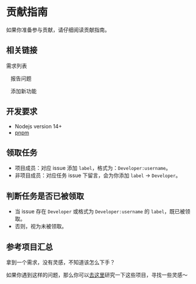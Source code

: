 # 贡献指南

如果你准备参与贡献，请仔细阅读贡献指南。

## 相关链接

<HbsButton link="https://github.com/Hongbusi/vue-hbs-admin/labels/feature">需求列表</HbsButton>

<HbsButton link="https://github.com/Hongbusi/vue-hbs-admin/issues/new?assignees=&labels=pending+triage&template=bug_report.yml" style="margin-left: 12px;">报告问题</HbsButton>

<HbsButton link="https://github.com/Hongbusi/vue-hbs-admin/issues/new?assignees=&labels=enhancement&template=feature_request.yml" style="margin-left: 12px;">添加新功能</HbsButton>

## 开发要求

- Nodejs version 14+
- [pnpm](https://github.com/pnpm/pnpm)

## 领取任务

- 项目成员：对应 issue 添加 `label`，格式为：`Developer:username`。
- 非项目成员：对应任务 issue 下留言，会为你添加 `label` -> `Developer`。

## 判断任务是否已被领取

- 当 issue 存在 `Developer` 或格式为 `Developer:username` 的 `label`，既已被领取。
- 否则，视为未被领取。

## 参考项目汇总

拿到一个需求，没有灵感，不知道该怎么下手？

如果你遇到这样的问题，那么你可以[去这里](https://github.com/Hongbusi/vue-hbs-admin/discussions/6)研究一下这些项目，寻找一些灵感～

